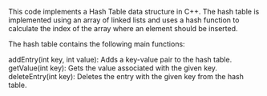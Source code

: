This code implements a Hash Table data structure in C++. The hash table is implemented using an array of linked lists and uses a hash function to calculate the index of the array where an element should be inserted.

The hash table contains the following main functions:

addEntry(int key, int value): Adds a key-value pair to the hash table.
getValue(int key): Gets the value associated with the given key.
deleteEntry(int key): Deletes the entry with the given key from the hash table.